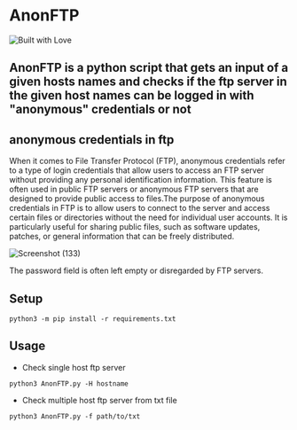 # AnonFTP   
![Built with Love](https://img.shields.io/badge/Built%20with-%E2%9D%A4%EF%B8%8F-red)
## AnonFTP is a python script that gets an input of a given hosts names and checks if the ftp server in the given host names can be logged in with "anonymous" credentials or not  

## anonymous credentials in ftp 
When it comes to File Transfer Protocol (FTP), anonymous credentials refer to a type of login credentials that allow users to access an FTP server without providing any personal identification information. This feature is often used in public FTP servers or anonymous FTP servers that are designed to provide public access to files.The purpose of anonymous credentials in FTP is to allow users to connect to the server and access certain files or directories without the need for individual user accounts. It is particularly useful for sharing public files, such as software updates, patches, or general information that can be freely distributed.

![Screenshot (133)](https://github.com/ISLAM-XGAMER/AnonFTP/assets/65929613/1f8cb6a3-5f43-4aaf-b9d2-941d422a5779)

The password field is often left empty or disregarded by FTP servers.


## Setup 
```
python3 -m pip install -r requirements.txt
```

## Usage
- Check single host ftp server 
```
python3 AnonFTP.py -H hostname
```
- Check multiple host ftp server from txt file
```
python3 AnonFTP.py -f path/to/txt
```
